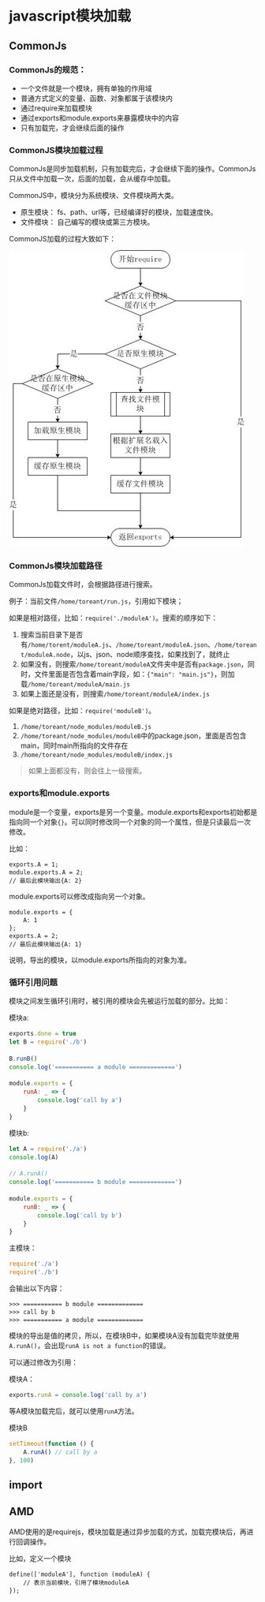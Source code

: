 # javascript模块加载  

## CommonJs

### CommonJs的规范：

- 一个文件就是一个模块，拥有单独的作用域
- 普通方式定义的变量、函数、对象都属于该模块内
- 通过require来加载模块
- 通过exports和module.exports来暴露模块中的内容  
- 只有加载完，才会继续后面的操作  

### CommonJS模块加载过程

CommonJs是同步加载机制，只有加载完后，才会继续下面的操作。CommonJs只从文件中加载一次，后面的加载，会从缓存中加载。  

CommonJS中，模块分为系统模块、文件模块两大类。  

- 原生模块： fs、path、url等，已经编译好的模块，加载速度快。  
- 文件模块： 自己编写的模块或第三方模块。  

CommonJS加载的过程大致如下：  

![CommonJs加载过程](../upload/3369101506-59ad214865a17_articlex.png)  


### CommonJs模块加载路径  

CommonJs加载文件时，会根据路径进行搜索。 

例子：当前文件``/home/toreant/run.js``，引用如下模块；

如果是相对路径，比如：``require('./moduleA')``。搜索的顺序如下：  

1. 搜索当前目录下是否有``/home/torent/moduleA.js``、``/home/toreant/moduleA.json``、``/home/toreant/moduleA.node``，以js、json、node顺序查找，如果找到了，就终止
2. 如果没有，则搜索``/home/toreant/moduleA``文件夹中是否有``package.json``，同时，文件里面是否包含着main字段，如：``{"main": "main.js"}``，则加载``/home/toreant/moduleA/main.js``
3. 如果上面还是没有，则搜索``/home/toreant/moduleA/index.js``

如果是绝对路径，比如：``require('moduleB')``。

1. ``/home/toreant/node_modules/moduleB.js``
2. ``/home/toreant/node_modules/moduleB``中的package.json，里面是否包含main，同时main所指向的文件存在
3. ``/home/toreant/node_modules/moduleB/index.js``  
> 如果上面都没有，则会往上一级搜索。  

### exports和module.exports  

module是一个变量，exports是另一个变量。module.exports和exports初始都是指向同一个对象``{}``。可以同时修改同一个对象的同一个属性，但是只读最后一次修改。  

比如：  


    exports.A = 1;
    module.exports.A = 2;
    // 最后此模块输出{A: 2}


module.exports可以修改成指向另一个对象。


    module.exports = {
        A: 1
    };
    exports.A = 2;
    // 最后此模块输出{A: 1}


说明，导出的模块，以module.exports所指向的对象为准。


### 循环引用问题  

模块之间发生循环引用时，被引用的模块会先被运行加载的部分。比如：  

模块a: 

```javascript
exports.done = true
let B = require('./b')

B.runB()
console.log('=========== a module =============')

module.exports = {
    runA: _ => {
        console.log('call by a')
    }
}
```

模块b:  

```javascript
let A = require('./a')
console.log(A)

// A.runA()
console.log('=========== b module =============')

module.exports = {
    runB: _ => {
        console.log('call by b')
    }
}
```

主模块：

```javascript
require('./a')
require('./b')
```

会输出以下内容：

```shell
>>> =========== b module =============
>>> call by b
>>> =========== a module =============
```  
模块的导出是值的拷贝，所以，在模块B中，如果模块A没有加载完毕就使用``A.runA()``，会出现``runA is not a function``的错误。

可以通过修改为引用：

模块A：
```javascript
exports.runA = console.log('call by a')
``` 

等A模块加载完后，就可以使用``runA``方法。

模块B
```javascript
setTimeout(function () {
    A.runA() // call by a
}, 100)
```

## import  



## AMD  

AMD使用的是requirejs，模块加载是通过异步加载的方式，加载完模块后，再进行回调操作。  

比如，定义一个模块  


    define(['moduleA'], function (moduleA) {
        // 表示当前模块，引用了模块moduleA   
    });

